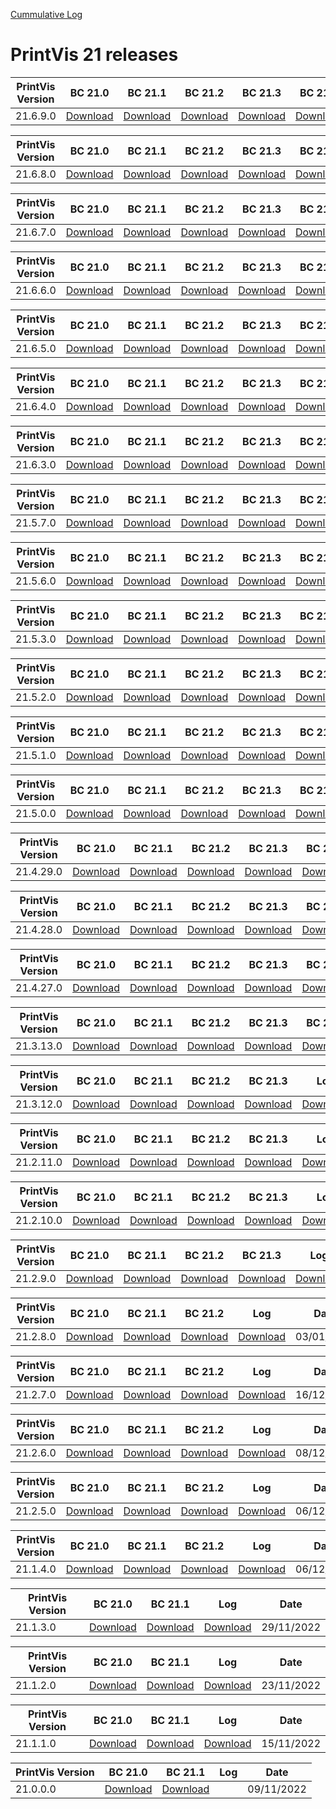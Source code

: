 [Cummulative Log](https://printvis.blob.core.windows.net/releases/pv365bc-21/PrintVis%2021%20release%20log.csv)
# PrintVis 21 releases
|PrintVis Version|BC 21.0 | BC 21.1 | BC 21.2 | BC 21.3 | BC 21.4 | BC 21.5 | BC 21.6 |Log|Date|
|---|---| ---| ---| ---| ---| ---| ---|---|---|
|21.6.9.0|[Download](https://printvis.blob.core.windows.net/releases/pv365bc-21/21.6/9/21.0%20RuntimePackages.zip)| [Download](https://printvis.blob.core.windows.net/releases/pv365bc-21/21.6/9/21.1%20RuntimePackages.zip)| [Download](https://printvis.blob.core.windows.net/releases/pv365bc-21/21.6/9/21.2%20RuntimePackages.zip)| [Download](https://printvis.blob.core.windows.net/releases/pv365bc-21/21.6/9/21.3%20RuntimePackages.zip)| [Download](https://printvis.blob.core.windows.net/releases/pv365bc-21/21.6/9/21.4%20RuntimePackages.zip)| [Download](https://printvis.blob.core.windows.net/releases/pv365bc-21/21.6/9/21.5%20RuntimePackages.zip)| [Download](https://printvis.blob.core.windows.net/releases/pv365bc-21/21.6/9/21.6%20RuntimePackages.zip)|[Download](https://printvis.blob.core.windows.net/releases/pv365bc-21/21.6/9/21.6.9.0%20release%20log.csv)|04/05/2023|

|PrintVis Version|BC 21.0 | BC 21.1 | BC 21.2 | BC 21.3 | BC 21.4 | BC 21.5 | BC 21.6 |Log|Date|
|---|---| ---| ---| ---| ---| ---| ---|---|---|
|21.6.8.0|[Download](https://printvis.blob.core.windows.net/releases/pv365bc-21/21.6/8/21.0%20RuntimePackages.zip)| [Download](https://printvis.blob.core.windows.net/releases/pv365bc-21/21.6/8/21.1%20RuntimePackages.zip)| [Download](https://printvis.blob.core.windows.net/releases/pv365bc-21/21.6/8/21.2%20RuntimePackages.zip)| [Download](https://printvis.blob.core.windows.net/releases/pv365bc-21/21.6/8/21.3%20RuntimePackages.zip)| [Download](https://printvis.blob.core.windows.net/releases/pv365bc-21/21.6/8/21.4%20RuntimePackages.zip)| [Download](https://printvis.blob.core.windows.net/releases/pv365bc-21/21.6/8/21.5%20RuntimePackages.zip)| [Download](https://printvis.blob.core.windows.net/releases/pv365bc-21/21.6/8/21.6%20RuntimePackages.zip)|[Download](https://printvis.blob.core.windows.net/releases/pv365bc-21/21.6/8/21.6.8.0%20release%20log.csv)|02/05/2023|

|PrintVis Version|BC 21.0 | BC 21.1 | BC 21.2 | BC 21.3 | BC 21.4 | BC 21.5 | BC 21.6 |Log|Date|
|---|---| ---| ---| ---| ---| ---| ---|---|---|
|21.6.7.0|[Download](https://printvis.blob.core.windows.net/releases/pv365bc-21/21.6/7/21.0%20RuntimePackages.zip)| [Download](https://printvis.blob.core.windows.net/releases/pv365bc-21/21.6/7/21.1%20RuntimePackages.zip)| [Download](https://printvis.blob.core.windows.net/releases/pv365bc-21/21.6/7/21.2%20RuntimePackages.zip)| [Download](https://printvis.blob.core.windows.net/releases/pv365bc-21/21.6/7/21.3%20RuntimePackages.zip)| [Download](https://printvis.blob.core.windows.net/releases/pv365bc-21/21.6/7/21.4%20RuntimePackages.zip)| [Download](https://printvis.blob.core.windows.net/releases/pv365bc-21/21.6/7/21.5%20RuntimePackages.zip)| [Download](https://printvis.blob.core.windows.net/releases/pv365bc-21/21.6/7/21.6%20RuntimePackages.zip)|[Download](https://printvis.blob.core.windows.net/releases/pv365bc-21/21.6/7/21.6.7.0%20release%20log.csv)|26/04/2023|

|PrintVis Version|BC 21.0 | BC 21.1 | BC 21.2 | BC 21.3 | BC 21.4 | BC 21.5 | BC 21.6 |Log|Date|
|---|---| ---| ---| ---| ---| ---| ---|---|---|
|21.6.6.0|[Download](https://printvis.blob.core.windows.net/releases/pv365bc-21/21.6/6/21.0%20RuntimePackages.zip)| [Download](https://printvis.blob.core.windows.net/releases/pv365bc-21/21.6/6/21.1%20RuntimePackages.zip)| [Download](https://printvis.blob.core.windows.net/releases/pv365bc-21/21.6/6/21.2%20RuntimePackages.zip)| [Download](https://printvis.blob.core.windows.net/releases/pv365bc-21/21.6/6/21.3%20RuntimePackages.zip)| [Download](https://printvis.blob.core.windows.net/releases/pv365bc-21/21.6/6/21.4%20RuntimePackages.zip)| [Download](https://printvis.blob.core.windows.net/releases/pv365bc-21/21.6/6/21.5%20RuntimePackages.zip)| [Download](https://printvis.blob.core.windows.net/releases/pv365bc-21/21.6/6/21.6%20RuntimePackages.zip)|[Download](https://printvis.blob.core.windows.net/releases/pv365bc-21/21.6/6/21.6.6.0%20release%20log.csv)|25/04/2023|

|PrintVis Version|BC 21.0 | BC 21.1 | BC 21.2 | BC 21.3 | BC 21.4 | BC 21.5 | BC 21.6 |Log|Date|
|---|---| ---| ---| ---| ---| ---| ---|---|---|
|21.6.5.0|[Download](https://printvis.blob.core.windows.net/releases/pv365bc-21/21.6/5/21.0%20RuntimePackages.zip)| [Download](https://printvis.blob.core.windows.net/releases/pv365bc-21/21.6/5/21.1%20RuntimePackages.zip)| [Download](https://printvis.blob.core.windows.net/releases/pv365bc-21/21.6/5/21.2%20RuntimePackages.zip)| [Download](https://printvis.blob.core.windows.net/releases/pv365bc-21/21.6/5/21.3%20RuntimePackages.zip)| [Download](https://printvis.blob.core.windows.net/releases/pv365bc-21/21.6/5/21.4%20RuntimePackages.zip)| [Download](https://printvis.blob.core.windows.net/releases/pv365bc-21/21.6/5/21.5%20RuntimePackages.zip)| [Download](https://printvis.blob.core.windows.net/releases/pv365bc-21/21.6/5/21.6%20RuntimePackages.zip)|[Download](https://printvis.blob.core.windows.net/releases/pv365bc-21/21.6/5/21.6.5.0%20release%20log.csv)|20/04/2023|

|PrintVis Version|BC 21.0 | BC 21.1 | BC 21.2 | BC 21.3 | BC 21.4 | BC 21.5 | BC 21.6 |Log|Date|
|---|---| ---| ---| ---| ---| ---| ---|---|---|
|21.6.4.0|[Download](https://printvis.blob.core.windows.net/releases/pv365bc-21/21.6/4/21.0%20RuntimePackages.zip)| [Download](https://printvis.blob.core.windows.net/releases/pv365bc-21/21.6/4/21.1%20RuntimePackages.zip)| [Download](https://printvis.blob.core.windows.net/releases/pv365bc-21/21.6/4/21.2%20RuntimePackages.zip)| [Download](https://printvis.blob.core.windows.net/releases/pv365bc-21/21.6/4/21.3%20RuntimePackages.zip)| [Download](https://printvis.blob.core.windows.net/releases/pv365bc-21/21.6/4/21.4%20RuntimePackages.zip)| [Download](https://printvis.blob.core.windows.net/releases/pv365bc-21/21.6/4/21.5%20RuntimePackages.zip)| [Download](https://printvis.blob.core.windows.net/releases/pv365bc-21/21.6/4/21.6%20RuntimePackages.zip)|[Download](https://printvis.blob.core.windows.net/releases/pv365bc-21/21.6/4/21.6.4.0%20release%20log.csv)|18/04/2023|

|PrintVis Version|BC 21.0 | BC 21.1 | BC 21.2 | BC 21.3 | BC 21.4 | BC 21.5 | BC 21.6 |Log|Date|
|---|---| ---| ---| ---| ---| ---| ---|---|---|
|21.6.3.0|[Download](https://printvis.blob.core.windows.net/releases/pv365bc-21/21.6/3/21.0%20RuntimePackages.zip)| [Download](https://printvis.blob.core.windows.net/releases/pv365bc-21/21.6/3/21.1%20RuntimePackages.zip)| [Download](https://printvis.blob.core.windows.net/releases/pv365bc-21/21.6/3/21.2%20RuntimePackages.zip)| [Download](https://printvis.blob.core.windows.net/releases/pv365bc-21/21.6/3/21.3%20RuntimePackages.zip)| [Download](https://printvis.blob.core.windows.net/releases/pv365bc-21/21.6/3/21.4%20RuntimePackages.zip)| [Download](https://printvis.blob.core.windows.net/releases/pv365bc-21/21.6/3/21.5%20RuntimePackages.zip)| [Download](https://printvis.blob.core.windows.net/releases/pv365bc-21/21.6/3/21.6%20RuntimePackages.zip)|[Download](https://printvis.blob.core.windows.net/releases/pv365bc-21/21.6/3/21.6.3.0%20release%20log.csv)|11/04/2023|

|PrintVis Version|BC 21.0 | BC 21.1 | BC 21.2 | BC 21.3 | BC 21.4 | BC 21.5 | BC 21.6 |Log|Date|
|---|---| ---| ---| ---| ---| ---| ---|---|---|
|21.5.7.0|[Download](https://printvis.blob.core.windows.net/releases/pv365bc-21/21.5/7/21.0%20RuntimePackages.zip)| [Download](https://printvis.blob.core.windows.net/releases/pv365bc-21/21.5/7/21.1%20RuntimePackages.zip)| [Download](https://printvis.blob.core.windows.net/releases/pv365bc-21/21.5/7/21.2%20RuntimePackages.zip)| [Download](https://printvis.blob.core.windows.net/releases/pv365bc-21/21.5/7/21.3%20RuntimePackages.zip)| [Download](https://printvis.blob.core.windows.net/releases/pv365bc-21/21.5/7/21.4%20RuntimePackages.zip)| [Download](https://printvis.blob.core.windows.net/releases/pv365bc-21/21.5/7/21.5%20RuntimePackages.zip)| [Download](https://printvis.blob.core.windows.net/releases/pv365bc-21/21.5/7/21.6%20RuntimePackages.zip)|[Download](https://printvis.blob.core.windows.net/releases/pv365bc-21/21.5/7/21.5.7.0%20release%20log.csv)|05/04/2023|

|PrintVis Version|BC 21.0 | BC 21.1 | BC 21.2 | BC 21.3 | BC 21.4 | BC 21.5 |Log|Date|
|---|---| ---| ---| ---| ---| ---|---|---|
|21.5.6.0|[Download](https://printvis.blob.core.windows.net/releases/pv365bc-21/21.5/6/21.0%20RuntimePackages.zip)| [Download](https://printvis.blob.core.windows.net/releases/pv365bc-21/21.5/6/21.1%20RuntimePackages.zip)| [Download](https://printvis.blob.core.windows.net/releases/pv365bc-21/21.5/6/21.2%20RuntimePackages.zip)| [Download](https://printvis.blob.core.windows.net/releases/pv365bc-21/21.5/6/21.3%20RuntimePackages.zip)| [Download](https://printvis.blob.core.windows.net/releases/pv365bc-21/21.5/6/21.4%20RuntimePackages.zip)| [Download](https://printvis.blob.core.windows.net/releases/pv365bc-21/21.5/6/21.5%20RuntimePackages.zip)|[Download](https://printvis.blob.core.windows.net/releases/pv365bc-21/21.5/6/21.5.6.0%20release%20log.csv)|04/04/2023|

|PrintVis Version|BC 21.0 | BC 21.1 | BC 21.2 | BC 21.3 | BC 21.4 | BC 21.5 |Log|Date|
|---|---| ---| ---| ---| ---| ---|---|---|
|21.5.3.0|[Download](https://printvis.blob.core.windows.net/releases/pv365bc-21/21.5/3/21.0%20RuntimePackages.zip)| [Download](https://printvis.blob.core.windows.net/releases/pv365bc-21/21.5/3/21.1%20RuntimePackages.zip)| [Download](https://printvis.blob.core.windows.net/releases/pv365bc-21/21.5/3/21.2%20RuntimePackages.zip)| [Download](https://printvis.blob.core.windows.net/releases/pv365bc-21/21.5/3/21.3%20RuntimePackages.zip)| [Download](https://printvis.blob.core.windows.net/releases/pv365bc-21/21.5/3/21.4%20RuntimePackages.zip)| [Download](https://printvis.blob.core.windows.net/releases/pv365bc-21/21.5/3/21.5%20RuntimePackages.zip)|[Download](https://printvis.blob.core.windows.net/releases/pv365bc-21/21.5/3/21.5.3.0%20release%20log.csv)|28/03/2023|

|PrintVis Version|BC 21.0 | BC 21.1 | BC 21.2 | BC 21.3 | BC 21.4 | BC 21.5 |Log|Date|
|---|---| ---| ---| ---| ---| ---|---|---|
|21.5.2.0|[Download](https://printvis.blob.core.windows.net/releases/pv365bc-21/21.5/2/21.0%20RuntimePackages.zip)| [Download](https://printvis.blob.core.windows.net/releases/pv365bc-21/21.5/2/21.1%20RuntimePackages.zip)| [Download](https://printvis.blob.core.windows.net/releases/pv365bc-21/21.5/2/21.2%20RuntimePackages.zip)| [Download](https://printvis.blob.core.windows.net/releases/pv365bc-21/21.5/2/21.3%20RuntimePackages.zip)| [Download](https://printvis.blob.core.windows.net/releases/pv365bc-21/21.5/2/21.4%20RuntimePackages.zip)| [Download](https://printvis.blob.core.windows.net/releases/pv365bc-21/21.5/2/21.5%20RuntimePackages.zip)|[Download](https://printvis.blob.core.windows.net/releases/pv365bc-21/21.5/2/21.5.2.0%20release%20log.csv)|21/03/2023|

|PrintVis Version|BC 21.0 | BC 21.1 | BC 21.2 | BC 21.3 | BC 21.4 | BC 21.5 |Log|Date|
|---|---| ---| ---| ---| ---| ---|---|---|
|21.5.1.0|[Download](https://printvis.blob.core.windows.net/releases/pv365bc-21/21.5/1/21.0%20RuntimePackages.zip)| [Download](https://printvis.blob.core.windows.net/releases/pv365bc-21/21.5/1/21.1%20RuntimePackages.zip)| [Download](https://printvis.blob.core.windows.net/releases/pv365bc-21/21.5/1/21.2%20RuntimePackages.zip)| [Download](https://printvis.blob.core.windows.net/releases/pv365bc-21/21.5/1/21.3%20RuntimePackages.zip)| [Download](https://printvis.blob.core.windows.net/releases/pv365bc-21/21.5/1/21.4%20RuntimePackages.zip)| [Download](https://printvis.blob.core.windows.net/releases/pv365bc-21/21.5/1/21.5%20RuntimePackages.zip)|[Download](https://printvis.blob.core.windows.net/releases/pv365bc-21/21.5/1/21.5.1.0%20release%20log.csv)|15/03/2023|

|PrintVis Version|BC 21.0 | BC 21.1 | BC 21.2 | BC 21.3 | BC 21.4 | BC 21.5 |Log|Date|
|---|---| ---| ---| ---| ---| ---|---|---|
|21.5.0.0|[Download](https://printvis.blob.core.windows.net/releases/pv365bc-21/21.5/0/21.0%20RuntimePackages.zip)| [Download](https://printvis.blob.core.windows.net/releases/pv365bc-21/21.5/0/21.1%20RuntimePackages.zip)| [Download](https://printvis.blob.core.windows.net/releases/pv365bc-21/21.5/0/21.2%20RuntimePackages.zip)| [Download](https://printvis.blob.core.windows.net/releases/pv365bc-21/21.5/0/21.3%20RuntimePackages.zip)| [Download](https://printvis.blob.core.windows.net/releases/pv365bc-21/21.5/0/21.4%20RuntimePackages.zip)| [Download](https://printvis.blob.core.windows.net/releases/pv365bc-21/21.5/0/21.5%20RuntimePackages.zip)|[Download](https://printvis.blob.core.windows.net/releases/pv365bc-21/21.5/0/21.5.0.0%20release%20log.csv)|14/03/2023|

|PrintVis Version|BC 21.0 | BC 21.1 | BC 21.2 | BC 21.3 | BC 21.4 | BC 21.5 |Log|Date|
|---|---| ---| ---| ---| ---| ---|---|---|
|21.4.29.0|[Download](https://printvis.blob.core.windows.net/releases/pv365bc-21/21.4/29/21.0%20RuntimePackages.zip)| [Download](https://printvis.blob.core.windows.net/releases/pv365bc-21/21.4/29/21.1%20RuntimePackages.zip)| [Download](https://printvis.blob.core.windows.net/releases/pv365bc-21/21.4/29/21.2%20RuntimePackages.zip)| [Download](https://printvis.blob.core.windows.net/releases/pv365bc-21/21.4/29/21.3%20RuntimePackages.zip)| [Download](https://printvis.blob.core.windows.net/releases/pv365bc-21/21.4/29/21.4%20RuntimePackages.zip)| [Download](https://printvis.blob.core.windows.net/releases/pv365bc-21/21.4/29/21.5%20RuntimePackages.zip)|[Download](https://printvis.blob.core.windows.net/releases/pv365bc-21/21.4/29/21.4.29.0%20release%20log.csv)|07/03/2023|

|PrintVis Version|BC 21.0 | BC 21.1 | BC 21.2 | BC 21.3 | BC 21.4 |Log|Date|
|---|---| ---| ---| ---| ---|---|---|
|21.4.28.0|[Download](https://printvis.blob.core.windows.net/releases/pv365bc-21/21.4/28/21.0%20RuntimePackages.zip)| [Download](https://printvis.blob.core.windows.net/releases/pv365bc-21/21.4/28/21.1%20RuntimePackages.zip)| [Download](https://printvis.blob.core.windows.net/releases/pv365bc-21/21.4/28/21.2%20RuntimePackages.zip)| [Download](https://printvis.blob.core.windows.net/releases/pv365bc-21/21.4/28/21.3%20RuntimePackages.zip)| [Download](https://printvis.blob.core.windows.net/releases/pv365bc-21/21.4/28/21.4%20RuntimePackages.zip)|[Download](https://printvis.blob.core.windows.net/releases/pv365bc-21/21.4/28/21.4.28.0%20release%20log.csv)|28/02/2023|

|PrintVis Version|BC 21.0 | BC 21.1 | BC 21.2 | BC 21.3 | BC 21.4 |Log|Date|
|---|---| ---| ---| ---| ---|---|---|
|21.4.27.0|[Download](https://printvis.blob.core.windows.net/releases/pv365bc-21/21.4/27/21.0%20RuntimePackages.zip)| [Download](https://printvis.blob.core.windows.net/releases/pv365bc-21/21.4/27/21.1%20RuntimePackages.zip)| [Download](https://printvis.blob.core.windows.net/releases/pv365bc-21/21.4/27/21.2%20RuntimePackages.zip)| [Download](https://printvis.blob.core.windows.net/releases/pv365bc-21/21.4/27/21.3%20RuntimePackages.zip)| [Download](https://printvis.blob.core.windows.net/releases/pv365bc-21/21.4/27/21.4%20RuntimePackages.zip)|[Download](https://printvis.blob.core.windows.net/releases/pv365bc-21/21.4/27/21.4.27.0%20release%20log.csv)|14/02/2023|

|PrintVis Version|BC 21.0 | BC 21.1 | BC 21.2 | BC 21.3 | BC 21.4 |Log|Date|
|---|---| ---| ---| ---| ---|---|---|
|21.3.13.0|[Download](https://printvis.blob.core.windows.net/releases/pv365bc-21/21.3/13/21.0%20RuntimePackages.zip)| [Download](https://printvis.blob.core.windows.net/releases/pv365bc-21/21.3/13/21.1%20RuntimePackages.zip)| [Download](https://printvis.blob.core.windows.net/releases/pv365bc-21/21.3/13/21.2%20RuntimePackages.zip)| [Download](https://printvis.blob.core.windows.net/releases/pv365bc-21/21.3/13/21.3%20RuntimePackages.zip)| [Download](https://printvis.blob.core.windows.net/releases/pv365bc-21/21.3/13/21.4%20RuntimePackages.zip)|[Download](https://printvis.blob.core.windows.net/releases/pv365bc-21/21.3/13/21.3.13.0%20release%20log.csv)|07/02/2023|

|PrintVis Version|BC 21.0 | BC 21.1 | BC 21.2 | BC 21.3 |Log|Date|
|---|---| ---| ---| ---|---|---|
|21.3.12.0|[Download](https://printvis.blob.core.windows.net/releases/pv365bc-21/21.3/12/21.0%20RuntimePackages.zip)| [Download](https://printvis.blob.core.windows.net/releases/pv365bc-21/21.3/12/21.1%20RuntimePackages.zip)| [Download](https://printvis.blob.core.windows.net/releases/pv365bc-21/21.3/12/21.2%20RuntimePackages.zip)| [Download](https://printvis.blob.core.windows.net/releases/pv365bc-21/21.3/12/21.3%20RuntimePackages.zip)|[Download](https://printvis.blob.core.windows.net/releases/pv365bc-21/21.3/12/21.3.12.0%20release%20log.csv)|01/02/2023|

|PrintVis Version|BC 21.0 | BC 21.1 | BC 21.2 | BC 21.3 |Log|Date|
|---|---| ---| ---| ---|---|---|
|21.2.11.0|[Download](https://printvis.blob.core.windows.net/releases/pv365bc-21/21.2/11/21.0%20RuntimePackages.zip)| [Download](https://printvis.blob.core.windows.net/releases/pv365bc-21/21.2/11/21.1%20RuntimePackages.zip)| [Download](https://printvis.blob.core.windows.net/releases/pv365bc-21/21.2/11/21.2%20RuntimePackages.zip)| [Download](https://printvis.blob.core.windows.net/releases/pv365bc-21/21.2/11/21.3%20RuntimePackages.zip)|[Download](https://printvis.blob.core.windows.net/releases/pv365bc-21/21.2/11/21.2.11.0%20release%20log.csv)|24/01/2023|

|PrintVis Version|BC 21.0 | BC 21.1 | BC 21.2 | BC 21.3 |Log|Date|
|---|---| ---| ---| ---|---|---|
|21.2.10.0|[Download](https://printvis.blob.core.windows.net/releases/pv365bc-21/21.2/10/21.0%20RuntimePackages.zip)| [Download](https://printvis.blob.core.windows.net/releases/pv365bc-21/21.2/10/21.1%20RuntimePackages.zip)| [Download](https://printvis.blob.core.windows.net/releases/pv365bc-21/21.2/10/21.2%20RuntimePackages.zip)| [Download](https://printvis.blob.core.windows.net/releases/pv365bc-21/21.2/10/21.3%20RuntimePackages.zip)|[Download](https://printvis.blob.core.windows.net/releases/pv365bc-21/21.2/10/21.2.10.0%20release%20log.csv)|17/01/2023|

|PrintVis Version|BC 21.0 | BC 21.1 | BC 21.2 | BC 21.3 |Log|Date|
|---|---| ---| ---| ---|---|---|
|21.2.9.0|[Download](https://printvis.blob.core.windows.net/releases/pv365bc-21/21.2/9/21.0%20RuntimePackages.zip)| [Download](https://printvis.blob.core.windows.net/releases/pv365bc-21/21.2/9/21.1%20RuntimePackages.zip)| [Download](https://printvis.blob.core.windows.net/releases/pv365bc-21/21.2/9/21.2%20RuntimePackages.zip)| [Download](https://printvis.blob.core.windows.net/releases/pv365bc-21/21.2/9/21.3%20RuntimePackages.zip)|[Download](https://printvis.blob.core.windows.net/releases/pv365bc-21/21.2/9/21.2.9.0%20release%20log.csv)|10/01/2023|

|PrintVis Version|BC 21.0 | BC 21.1 | BC 21.2 |Log|Date|
|---|---| ---| ---|---|---|
|21.2.8.0|[Download](https://printvis.blob.core.windows.net/releases/pv365bc-21/21.2/8/21.0%20RuntimePackages.zip)| [Download](https://printvis.blob.core.windows.net/releases/pv365bc-21/21.2/8/21.1%20RuntimePackages.zip)| [Download](https://printvis.blob.core.windows.net/releases/pv365bc-21/21.2/8/21.2%20RuntimePackages.zip)|[Download](https://printvis.blob.core.windows.net/releases/pv365bc-21/21.2/8/21.2.8.0%20release%20log.csv)|03/01/2023|

|PrintVis Version|BC 21.0 | BC 21.1 | BC 21.2 |Log|Date|
|---|---| ---| ---|---|---|
|21.2.7.0|[Download](https://printvis.blob.core.windows.net/releases/pv365bc-21/21.2/7/21.0%20RuntimePackages.zip)| [Download](https://printvis.blob.core.windows.net/releases/pv365bc-21/21.2/7/21.1%20RuntimePackages.zip)| [Download](https://printvis.blob.core.windows.net/releases/pv365bc-21/21.2/7/21.2%20RuntimePackages.zip)|[Download](https://printvis.blob.core.windows.net/releases/pv365bc-21/21.2/7/21.2.7.0%20release%20log.csv)|16/12/2022|

|PrintVis Version|BC 21.0 | BC 21.1 | BC 21.2 |Log|Date|
|---|---| ---| ---|---|---|
|21.2.6.0|[Download](https://printvis.blob.core.windows.net/releases/pv365bc-21/21.2/6/21.0%20RuntimePackages.zip)| [Download](https://printvis.blob.core.windows.net/releases/pv365bc-21/21.2/6/21.1%20RuntimePackages.zip)| [Download](https://printvis.blob.core.windows.net/releases/pv365bc-21/21.2/6/21.2%20RuntimePackages.zip)|[Download](https://printvis.blob.core.windows.net/releases/pv365bc-21/21.2/6/21.2.6.0%20release%20log.csv)|08/12/2022|

|PrintVis Version|BC 21.0 | BC 21.1 | BC 21.2 |Log|Date|
|---|---| ---| ---|---|---|
|21.2.5.0|[Download](https://printvis.blob.core.windows.net/releases/pv365bc-21/21.2/5/21.0%20RuntimePackages.zip)| [Download](https://printvis.blob.core.windows.net/releases/pv365bc-21/21.2/5/21.1%20RuntimePackages.zip)| [Download](https://printvis.blob.core.windows.net/releases/pv365bc-21/21.2/5/21.2%20RuntimePackages.zip)|[Download](https://printvis.blob.core.windows.net/releases/pv365bc-21/21.2/5/21.2.5.0%20release%20log.csv)|06/12/2022|

|PrintVis Version|BC 21.0 | BC 21.1 | BC 21.2 |Log|Date|
|---|---| ---| ---|---|---|
|21.1.4.0|[Download](https://printvis.blob.core.windows.net/releases/pv365bc-21/21.1/4/21.0%20RuntimePackages.zip)| [Download](https://printvis.blob.core.windows.net/releases/pv365bc-21/21.1/4/21.1%20RuntimePackages.zip)| [Download](https://printvis.blob.core.windows.net/releases/pv365bc-21/21.1/4/21.2%20RuntimePackages.zip)|[Download](https://printvis.blob.core.windows.net/releases/pv365bc-21/21.1/4/21.1.4.0%20release%20log.csv)|06/12/2022|

|PrintVis Version|BC 21.0 | BC 21.1 |Log|Date|
|---|---| ---|---|---|
|21.1.3.0|[Download](https://printvis.blob.core.windows.net/releases/pv365bc-21/21.1/3/21.0%20RuntimePackages.zip)| [Download](https://printvis.blob.core.windows.net/releases/pv365bc-21/21.1/3/21.1%20RuntimePackages.zip)|[Download](https://printvis.blob.core.windows.net/releases/pv365bc-21/21.1/3/21.1.3.0%20release%20log.csv)|29/11/2022|

|PrintVis Version|BC 21.0 | BC 21.1 |Log|Date|
|---|---| ---|---|---|
|21.1.2.0|[Download](https://printvis.blob.core.windows.net/releases/pv365bc-21/21.1/2/21.0%20RuntimePackages.zip)| [Download](https://printvis.blob.core.windows.net/releases/pv365bc-21/21.1/2/21.1%20RuntimePackages.zip)|[Download](https://printvis.blob.core.windows.net/releases/pv365bc-21/21.1/2/21.1.2.0%20release%20log.csv)|23/11/2022|

|PrintVis Version|BC 21.0 | BC 21.1 |Log|Date|
|---|---| ---|---|---|
|21.1.1.0|[Download](https://printvis.blob.core.windows.net/releases/pv365bc-21/21.1/1/21.0%20RuntimePackages.zip)| [Download](https://printvis.blob.core.windows.net/releases/pv365bc-21/21.1/1/21.1%20RuntimePackages.zip)|[Download](https://printvis.blob.core.windows.net/releases/pv365bc-21/21.1/1/21.1.1.0%20release%20log.csv)|15/11/2022|

|PrintVis Version|BC 21.0 | BC 21.1 |Log|Date|
|---|---| ---|---|---|
|21.0.0.0|[Download](https://printvis.blob.core.windows.net/releases/pv365bc-21/21.0/0/21.0%20RuntimePackages.zip)| [Download](https://printvis.blob.core.windows.net/releases/pv365bc-21/21.0/0/21.1%20RuntimePackages.zip)||09/11/2022|
